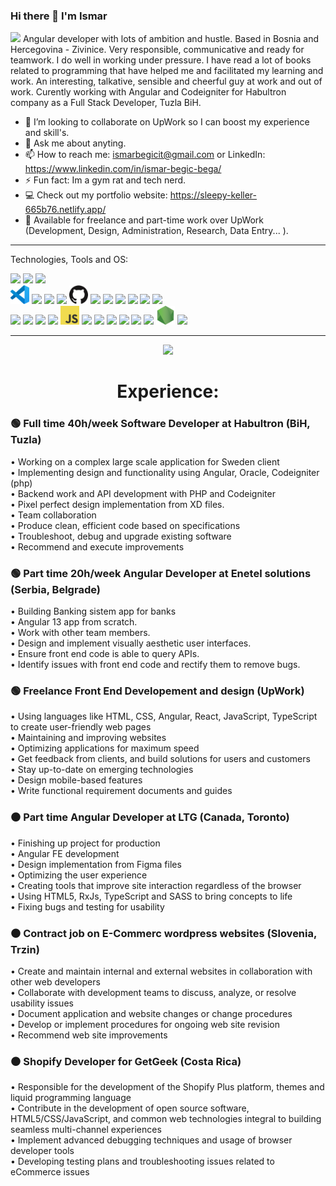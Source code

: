 ### Hi there 👋 I'm Ismar
 <img src="https://miro.medium.com/max/480/1*VKY-Ldkt-iHobItql7G_5w.png" width="190px"> 
Angular developer with lots of ambition and hustle. Based in Bosnia and Hercegovina - Zivinice. 
Very responsible, communicative and ready for teamwork. I do well in working under pressure. 
I have read a lot of books related to programming that have helped me and facilitated my learning and work.  
An interesting, talkative, sensible and cheerful guy at work and out of work.
Curently working with Angular and Codeigniter for Habultron company as a Full Stack Developer, Tuzla BiH.

- 👯 I’m looking to collaborate on UpWork so I can boost my experience and skill's.
- 💬 Ask me about anyting.
- 📫 How to reach me: ismarbegicit@gmail.com or LinkedIn: https://www.linkedin.com/in/ismar-begic-bega/
- ⚡ Fun fact: Im a gym rat and tech nerd.
- :computer: Check out my portfolio website: https://sleepy-keller-665b76.netlify.app/
- :handshake: Available for freelance and part-time work over UpWork (Development, Design, Administration, Research, Data Entry... ).

<hr />

Technologies, Tools and OS:

<img src="https://upload.wikimedia.org/wikipedia/commons/thumb/0/0a/Unofficial_Windows_logo_variant_-_2002%E2%80%932012_%28Multicolored%29.svg/1161px-Unofficial_Windows_logo_variant_-_2002%E2%80%932012_%28Multicolored%29.svg.png" width="30px"> <img src="https://upload.wikimedia.org/wikipedia/commons/thumb/a/ab/Apple-logo.png/640px-Apple-logo.png" width="35px"> <img src="https://1000logos.net/wp-content/uploads/2017/03/LINUX-LOGO.png" width="30px" >     
 <img src="https://raw.githubusercontent.com/github/explore/80688e429a7d4ef2fca1e82350fe8e3517d3494d/topics/visual-studio-code/visual-studio-code.png" margin="10px" width="30px" > 
<img src="https://seeklogo.com/images/P/photoshop-2020-logo-37B02055A4-seeklogo.com.png" width="34px">  <img src="https://upload.wikimedia.org/wikipedia/commons/thumb/c/c2/Adobe_XD_CC_icon.svg/1200px-Adobe_XD_CC_icon.svg.png" width="34px">   <img src="https://git-scm.com/images/logos/downloads/Git-Icon-1788C.png" width="32px" >   <img src="https://raw.githubusercontent.com/github/explore/78df643247d429f6cc873026c0622819ad797942/topics/github/github.png" width="30px" > <img src="https://tortoisesvn.net/assets/img/logo-256x256.png" width="33px">  <img src="https://valiantys.com/app/uploads/2020/08/bitbucket.png" width="30px" >   <img src="https://coryrylan.com/assets/images/posts/types/firebase.svg" width="28px">   <img src="https://res.cloudinary.com/postman/image/upload/t_team_logo/v1629869194/team/2893aede23f01bfcbd2319326bc96a6ed0524eba759745ed6d73405a3a8b67a8" width="30px" >  <img src="https://upload.wikimedia.org/wikipedia/commons/0/01/Windows_Terminal_Logo_256x256.png" width="30px">  <img src="https://upload.wikimedia.org/wikipedia/commons/thumb/d/db/Npm-logo.svg/540px-Npm-logo.svg.png" width="50px">   <br>
 <img src="https://upload.wikimedia.org/wikipedia/commons/thumb/3/38/HTML5_Badge.svg/1024px-HTML5_Badge.svg.png" width="30px" >  <img src="https://static.cdnlogo.com/logos/c/18/css.svg" width="26px" >  <img src="https://sass-lang.com/assets/img/styleguide/seal-color-aef0354c.png" width="31px" >  <img src="https://seeklogo.com/images/B/bootstrap-logo-3C30FB2A16-seeklogo.com.png" width="30px">  <img src="https://raw.githubusercontent.com/github/explore/80688e429a7d4ef2fca1e82350fe8e3517d3494d/topics/javascript/javascript.png" width="30px" >  <img src="https://upload.wikimedia.org/wikipedia/commons/thumb/4/4c/Typescript_logo_2020.svg/1024px-Typescript_logo_2020.svg.png" width="30px" >  <img src="https://upload.wikimedia.org/wikipedia/commons/4/4f/NativeScript_logo.png" width="30px" >  <img src="https://devnote.tech/wp-content/uploads/2021/10/Angular-logo.png" width="30px" >  <img src="https://rxjs.dev/assets/images/favicons/favicon-192x192.png" width="33px" >   <img src="https://upload.wikimedia.org/wikipedia/commons/thumb/3/31/Webysther_20160423_-_Elephpant.svg/2560px-Webysther_20160423_-_Elephpant.svg.png" width="43px">   <img src="https://www.joykal.com/wp-content/uploads/2019/09/codeigniter-icon-512.png" width="30px" >    <img src="https://raw.githubusercontent.com/github/explore/80688e429a7d4ef2fca1e82350fe8e3517d3494d/topics/nodejs/nodejs.png" width="30px" >   <img src="https://static.cdnlogo.com/logos/m/10/mysql.svg" width="39px" > 

<hr />

<div align="center">
  <img src="https://media2.giphy.com/media/qgQUggAC3Pfv687qPC/giphy.gif?cid=790b761165b18d9d064bebd20cd55f15895175b4e5e7f22e&rid=giphy.gif&ct=g" width="300px"  ">
  <h1>Experience:</h1>
</div>

<div>
<h3>🟢 Full time 40h/week Software Developer at Habultron (BiH, Tuzla)</h3>
<p>
• Working on a complex large scale application for Sweden client <br>
• Implementing design and functionality using Angular, Oracle, Codeigniter (php)<br>
• Backend work and API development with PHP and Codeigniter<br>
• Pixel perfect design implementation from XD files.<br>
• Team collaboration<br>
• Produce clean, efficient code based on specifications<br>
• Troubleshoot, debug and upgrade existing software<br>
• Recommend and execute improvements
</p>
</div>

<div>
<h3>🟢 Part time 20h/week Angular Developer at Enetel solutions (Serbia, Belgrade)</h3>
<p>
• Building Banking sistem app for banks<br>
• Angular 13 app from scratch. <br>
• Work with other team members.<br>
• Design and implement visually aesthetic user interfaces.<br>
• Ensure front end code is able to query APIs.<br>
• Identify issues with front end code and rectify them to remove bugs.<br>
</p>
</div>

<div>
<h3>🟢 Freelance Front End Developement and design (UpWork)</h3>
<p>
• Using languages like HTML, CSS, Angular, React, JavaScript, TypeScript to create user-friendly web pages <br>
• Maintaining and improving websites<br>
• Optimizing applications for maximum speed<br>
• Get feedback from clients, and build solutions for users and customers<br>
• Stay up-to-date on emerging technologies<br>
• Design mobile-based features<br>
• Write functional requirement documents and guides
</p>
</div>

<div>
<h3>⚫ Part time Angular Developer at LTG (Canada, Toronto)</h3>
<p>
• Finishing up project for production<br>
• Angular FE development <br>
• Design implementation from Figma files<br>
• Optimizing the user experience<br>
• Creating tools that improve site interaction regardless of the browser<br>
• Using HTML5, RxJs, TypeScript and SASS to bring concepts to life<br>
• Fixing bugs and testing for usability
</p>
</div>

<div>
<h3>⚫ Contract job on E-Commerc wordpress websites (Slovenia, Trzin)</h3>
<p>
• Create and maintain internal and external websites in collaboration with other web developers<br>
• Collaborate with development teams to discuss, analyze, or resolve usability issues<br>
• Document application and website changes or change procedures<br>
• Develop or implement procedures for ongoing web site revision<br>
• Recommend web site improvements
</p>
</div>

<div>
<h3>⚫ Shopify Developer for GetGeek (Costa Rica)</h3>
<p>
• Responsible for the development of the Shopify Plus platform, themes and liquid programming language <br>
• Contribute in the development of open source software, HTML5/CSS/JavaScript, and common web technologies integral to building seamless multi-channel experiences<br>
• Implement advanced debugging techniques and usage of browser developer tools<br>
• Developing testing plans and troubleshooting issues related to eCommerce issues
</p>
</div>


